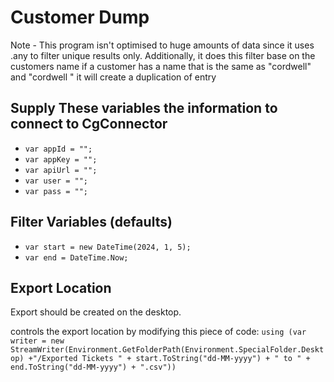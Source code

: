 # Customer Dump 
Note - This program isn't optimised to huge amounts of data since it uses .any to filter unique results only.
Additionally, it does this filter base on the customers name if a customer has a name that is the same as "cordwell" and "cordwell " it will create a duplication of entry

## Supply These variables the information to connect to CgConnector
- `var appId = "";`
- `var appKey = "";`
- `var apiUrl = "";`
- `var user = "";`
- `var pass = "";`

## Filter Variables (defaults)
- `var start = new DateTime(2024, 1, 5);`
- `var end = DateTime.Now;`

## Export Location
Export should be created on the desktop.

controls the export location by modifying this piece of code:
`using (var writer = new StreamWriter(Environment.GetFolderPath(Environment.SpecialFolder.Desktop) +"/Exported Tickets " + start.ToString("dd-MM-yyyy") + " to " + end.ToString("dd-MM-yyyy") + ".csv"))`
